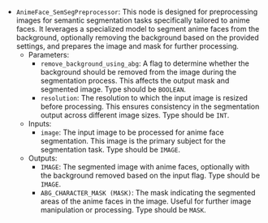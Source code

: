 - `AnimeFace_SemSegPreprocessor`: This node is designed for preprocessing images for semantic segmentation tasks specifically tailored to anime faces. It leverages a specialized model to segment anime faces from the background, optionally removing the background based on the provided settings, and prepares the image and mask for further processing.
    - Parameters:
        - `remove_background_using_abg`: A flag to determine whether the background should be removed from the image during the segmentation process. This affects the output mask and segmented image. Type should be `BOOLEAN`.
        - `resolution`: The resolution to which the input image is resized before processing. This ensures consistency in the segmentation output across different image sizes. Type should be `INT`.
    - Inputs:
        - `image`: The input image to be processed for anime face segmentation. This image is the primary subject for the segmentation task. Type should be `IMAGE`.
    - Outputs:
        - `IMAGE`: The segmented image with anime faces, optionally with the background removed based on the input flag. Type should be `IMAGE`.
        - `ABG_CHARACTER_MASK (MASK)`: The mask indicating the segmented areas of the anime faces in the image. Useful for further image manipulation or processing. Type should be `MASK`.
